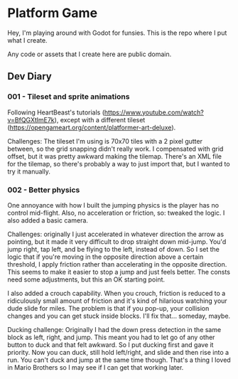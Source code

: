 Platform Game
=============

Hey, I'm playing around with Godot for funsies. This is the repo where I put what I create.

Any code or assets that I create here are public domain.

Dev Diary
---------

### 001 - Tileset and sprite animations

Following HeartBeast's tutorials (https://www.youtube.com/watch?v=BfQGXtlmE7k), except with a different tileset (https://opengameart.org/content/platformer-art-deluxe).

Challenges: The tileset I'm using is 70x70 tiles with a 2 pixel gutter between, so the grid snapping didn't really work. I compensated with grid offset, but it was pretty awkward making the tilemap. There's an XML file for the tilemap, so there's probably a way to just import that, but I wanted to try it manually.

### 002 - Better physics

One annoyance with how I built the jumping physics is the player has no control mid-flight. Also, no acceleration or friction, so: tweaked the logic. I also added a basic camera.

Challenges: originally I just accelerated in whatever direction the arrow as pointing, but it made it very difficult to drop straight down mid-jump. You'd jump right, tap left, and be flying to the left, instead of down. So I set the logic that if you're moving in the opposite direction above a certain threshold, I apply friction rather than accelerating in the opposite direction. This seems to make it easier to stop a jump and just feels better. The consts need some adjustments, but this an OK starting point.

I also added a crouch capability. When you crouch, friction is reduced to a ridiculously small amount of friction and it's kind of hilarious watching your dude slide for miles. The problem is that if you pop-up, your collision changes and you can get stuck inside blocks. I'll fix that... someday, maybe.

Ducking challenge: Originally I had the down press detection in the same block as left, right, and jump. This meant you had to let go of any other button to duck and that felt awkward. So I put ducking first and gave it priority. Now you can duck, still hold left/right, and slide and then rise into a run. You can't duck and jump at the same time though. That's a thing I loved in Mario Brothers so I may see if I can get that working later.


